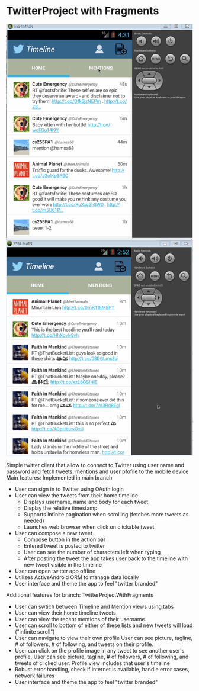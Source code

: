 TwitterProject with Fragments
==============
![alt tag](https://github.com/olevitsky/TwitterProject/blob/TwitterProjectWithFragments/Twitter2_timelines.gif)
![alt tag](https://github.com/olevitsky/TwitterProject/blob/TwitterProjectWithFragments/Twitter2_timelines_2_userProfile_v2.gif)

Simple twitter client that allow to connect to Twitter using user name and password and fetch tweets, mentions and user pfofile to the mobile device
Main features:
Implemented in main branch
- User can sign in to Twitter using OAuth login
- User can view the tweets from their home timeline
  - Displays username, name and body for each tweet
  - Display the relative timestamp
  - Supports infinite pagination when scrolling (fetches more tweets as needed)
  - Launches web browser when click on clickable tweet
- User can compose a new tweet
  - Compose button in the action bar
  - Entered tweet is posted to twitter
  - User can see the number of characters left when typing
  - After posting the tweet the app takes user back to the timeline with new tweet visible in the timeline
- User can open twitter app offline
 - Utilizes ActiveAndroid ORM to manage data locally
- User interface and theme the app to feel "twitter branded"

Additional features for branch: TwitterProjectWithFragments
 - User can swtich between Timeline and Mention views using tabs
 - User can view their home timeline tweets
 - User can view the recent mentions of their username.
 - User can scroll to bottom of either of these lists and new tweets will load ("infinite scroll")
 - User can navigate to view their own profile
     User can see picture, tagline, # of followers, # of following, and tweets on their profile.
- User can click on the profile image in any tweet to see another user's profile.
    User can see picture, tagline, # of followers, # of following, and tweets of clicked user.
    Profile view  includes that user's timeline
- Robust error handling, check if internet is available, handle error cases, network failures
- User interface and theme the app to feel "twitter branded"


    



